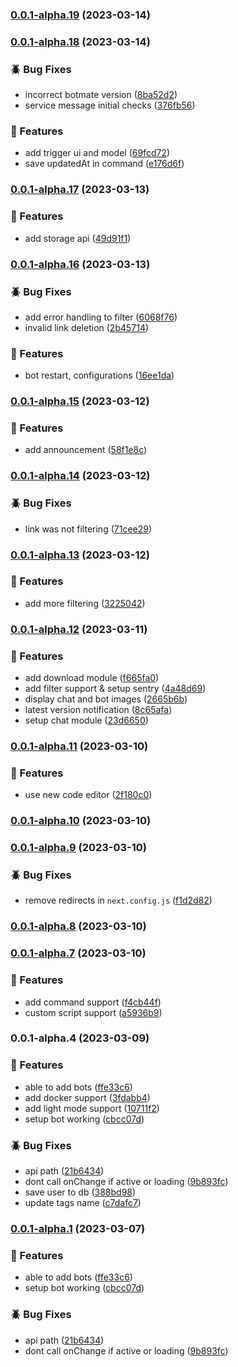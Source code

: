 

### [0.0.1-alpha.19](https://github.com/botmate/botmate-awesome/compare/0.0.1-alpha.18...0.0.1-alpha.19) (2023-03-14)

### [0.0.1-alpha.18](https://github.com/botmate/botmate-awesome/compare/0.0.1-alpha.17...0.0.1-alpha.18) (2023-03-14)


### 🪲 Bug Fixes

* incorrect botmate version ([8ba52d2](https://github.com/botmate/botmate-awesome/commit/8ba52d286e541e30317bc0f3243a1485ac56f8b5))
* service message initial checks ([376fb56](https://github.com/botmate/botmate-awesome/commit/376fb56163ea968f3f804a0ee254645e0d2890ee))


### 🚀 Features

* add trigger ui and model ([69fcd72](https://github.com/botmate/botmate-awesome/commit/69fcd7270b83208ffe0b396a7d761ffd863c0e0b))
* save updatedAt in command ([e176d6f](https://github.com/botmate/botmate-awesome/commit/e176d6ff7faee87cc0d9589364def38d10272b1d))

### [0.0.1-alpha.17](https://github.com/botmate/botmate-awesome/compare/0.0.1-alpha.16...0.0.1-alpha.17) (2023-03-13)


### 🚀 Features

* add storage api ([49d91f1](https://github.com/botmate/botmate-awesome/commit/49d91f14e35424b9bfde8d547aea40bf1428e07a))

### [0.0.1-alpha.16](https://github.com/botmate/botmate-awesome/compare/0.0.1-alpha.15...0.0.1-alpha.16) (2023-03-13)


### 🪲 Bug Fixes

* add error handling to filter ([6068f76](https://github.com/botmate/botmate-awesome/commit/6068f76a1f888c2a3633b315b97426fa4c3740c9))
* invalid link deletion ([2b45714](https://github.com/botmate/botmate-awesome/commit/2b457144af0ec45279d4c8724924c65a763d5951))


### 🚀 Features

* bot restart, configurations ([16ee1da](https://github.com/botmate/botmate-awesome/commit/16ee1da8ec99a2e775730e87b1ab75e003b78e46))

### [0.0.1-alpha.15](https://github.com/botmate/botmate-awesome/compare/0.0.1-alpha.14...0.0.1-alpha.15) (2023-03-12)


### 🚀 Features

* add announcement ([58f1e8c](https://github.com/botmate/botmate-awesome/commit/58f1e8cc732927c1f3b02c9be7be6356128c3da0))

### [0.0.1-alpha.14](https://github.com/botmate/botmate-awesome/compare/0.0.1-alpha.13...0.0.1-alpha.14) (2023-03-12)


### 🪲 Bug Fixes

* link was not filtering ([71cee29](https://github.com/botmate/botmate-awesome/commit/71cee29a2bae023bb7a44c807a1b4c228e457768))

### [0.0.1-alpha.13](https://github.com/botmate/botmate-awesome/compare/0.0.1-alpha.12...0.0.1-alpha.13) (2023-03-12)


### 🚀 Features

* add more filtering ([3225042](https://github.com/botmate/botmate-awesome/commit/3225042d1e46611440afbf6293982bd2df7a0ac6))

### [0.0.1-alpha.12](https://github.com/botmate/botmate-awesome/compare/0.0.1-alpha.11...0.0.1-alpha.12) (2023-03-11)


### 🚀 Features

* add download module ([f665fa0](https://github.com/botmate/botmate-awesome/commit/f665fa0c6bc2a4ef77536d89401441f3e0d1463a))
* add filter support & setup sentry ([4a48d69](https://github.com/botmate/botmate-awesome/commit/4a48d6940a29faea9efec5364c26ce40eff79b19))
* display chat and bot images ([2665b6b](https://github.com/botmate/botmate-awesome/commit/2665b6b2b60e1422d244ec50bc28784b3d3aa8dc))
* latest version notification ([8c65afa](https://github.com/botmate/botmate-awesome/commit/8c65afa8807231a221ecf54f701fdb5e286883fb))
* setup chat module ([23d6650](https://github.com/botmate/botmate-awesome/commit/23d6650c4e82c8077b35ab46781d477ddc47426b))

### [0.0.1-alpha.11](https://github.com/botmate/botmate-awesome/compare/0.0.1-alpha.10...0.0.1-alpha.11) (2023-03-10)


### 🚀 Features

* use new code editor ([2f180c0](https://github.com/botmate/botmate-awesome/commit/2f180c0d02df9b47e8d413e5f87ea5df5f407aa1))

### [0.0.1-alpha.10](https://github.com/botmate/botmate-awesome/compare/0.0.1-alpha.9...0.0.1-alpha.10) (2023-03-10)

### [0.0.1-alpha.9](https://github.com/botmate/botmate-awesome/compare/0.0.1-alpha.8...0.0.1-alpha.9) (2023-03-10)


### 🪲 Bug Fixes

* remove redirects in `next.config.js` ([f1d2d82](https://github.com/botmate/botmate-awesome/commit/f1d2d822b75c38073a7bbb226a4e7fe263e58d82))

### [0.0.1-alpha.8](https://github.com/botmate/botmate-awesome/compare/0.0.1-alpha.7...0.0.1-alpha.8) (2023-03-10)

### [0.0.1-alpha.7](https://github.com/botmate/botmate-awesome/compare/0.0.1-alpha.5...0.0.1-alpha.7) (2023-03-10)


### 🚀 Features

* add command support ([f4cb44f](https://github.com/botmate/botmate-awesome/commit/f4cb44f4f907109798bb286ae7948f738493a247))
* custom script support ([a5936b9](https://github.com/botmate/botmate-awesome/commit/a5936b99d5cf363b37c379a62cf51cf5b2cc5eab))

### 0.0.1-alpha.4 (2023-03-09)


### 🚀 Features

* able to add bots ([ffe33c6](https://github.com/botmate/botmate-awesome/commit/ffe33c6de836666332e0201f493028a0ad22f7a1))
* add docker support ([3fdabb4](https://github.com/botmate/botmate-awesome/commit/3fdabb44aa4965a4c179f694e42b81c84e83244d))
* add light mode support ([10711f2](https://github.com/botmate/botmate-awesome/commit/10711f2e6cedff14ee805a1a8a03749fb9809969))
* setup bot working ([cbcc07d](https://github.com/botmate/botmate-awesome/commit/cbcc07de83d392893c45b206aa203e4fd192e466))


### 🪲 Bug Fixes

* api path ([21b6434](https://github.com/botmate/botmate-awesome/commit/21b64340fa0ef6be20cfb39ead8a55534f1f5301))
* dont call onChange if active or loading ([9b893fc](https://github.com/botmate/botmate-awesome/commit/9b893fc3e191d52acc9630a9b52f509d7f8b96f9))
* save user to db ([388bd98](https://github.com/botmate/botmate-awesome/commit/388bd98a8371a6a324650e8380b13f6464dcb587))
* update tags name ([c7dafc7](https://github.com/botmate/botmate-awesome/commit/c7dafc705630f3e78fdbc540bbb97286dd1c69f2))

### [0.0.1-alpha.1](https://github.com/botmate/botmate-awesome/compare/0.0.1...0.0.1-alpha.1) (2023-03-07)


### 🚀 Features

* able to add bots ([ffe33c6](https://github.com/botmate/botmate-awesome/commit/ffe33c6de836666332e0201f493028a0ad22f7a1))
* setup bot working ([cbcc07d](https://github.com/botmate/botmate-awesome/commit/cbcc07de83d392893c45b206aa203e4fd192e466))


### 🪲 Bug Fixes

* api path ([21b6434](https://github.com/botmate/botmate-awesome/commit/21b64340fa0ef6be20cfb39ead8a55534f1f5301))
* dont call onChange if active or loading ([9b893fc](https://github.com/botmate/botmate-awesome/commit/9b893fc3e191d52acc9630a9b52f509d7f8b96f9))
